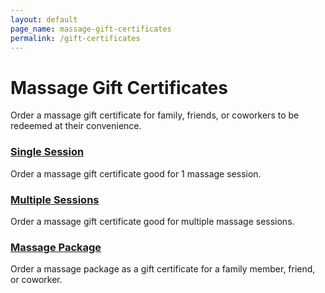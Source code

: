```yaml
---
layout: default
page_name: massage-gift-certificates
permalink: /gift-certificates
---
```


<!--=== Breadcrumbs v3 ===-->
<div class="breadcrumbs-v3 img-v1">
  <div class="container text-center">
    <h1>Massage Gift Certificates</h1>
    <p>Order a massage gift certificate for family, friends, or coworkers to be redeemed at their convenience.</p>
  </div><!--/end container-->
</div>
<!--=== End Breadcrumbs v3 ===-->

<!--=== Profile ===-->
<div class="container content profile">
  <div class="row">
    <div class="col-md-4">
      <div class="thumbnails thumbnail-style thumbnail-kenburn">
        <div class="caption">
          <h3><a class="hover-effect" href="#">Single Session</a></h3>
          <p>Order a massage gift certificate good for 1 massage session.</p>
        </div>
      </div>
    </div>
    <div class="col-md-4">
      <div class="thumbnails thumbnail-style thumbnail-kenburn">
        <div class="caption">
          <h3><a class="hover-effect" href="#">Multiple Sessions</a></h3>
          <p>Order a massage gift certificate good for multiple massage sessions.</p>
        </div>
      </div>
    </div>
    <div class="col-md-4">
      <div class="thumbnails thumbnail-style thumbnail-kenburn">
        <div class="caption">
          <h3><a class="hover-effect" href="#">Massage Package </a></h3>
          <p>Order a massage package as a gift certificate for a family member, friend, or coworker.</p>
        </div>
      </div>
    </div>
  </div>
</div>
<!--=== End Profile ===-->
